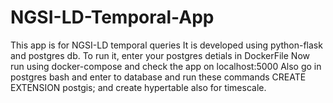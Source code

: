 # NGSI-LD-Temporal-App
This app is for NGSI-LD temporal queries
It is developed using python-flask and postgres db.
To run it, enter your postgres detials in DockerFile
Now run using docker-compose and check the app on localhost:5000
Also go in postgres bash and enter to database and run these commands CREATE EXTENSION postgis; and create hypertable also for timescale.
